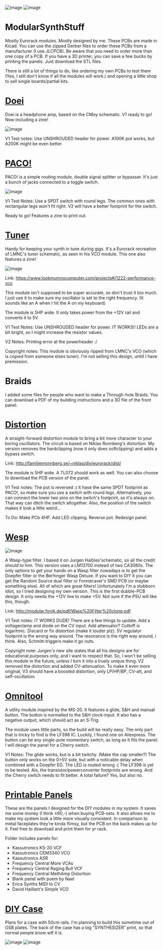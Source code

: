 ![image](https://github.com/BurningForceKin/ModularSynthStuff/blob/gh-pages/images/LOGO.png) ![image](https://github.com/BurningForceKin/ModularSynthStuff/blob/gh-pages/images/LOGO.png)


# ModularSynthStuff
Mostly Eurorack modules. Mostly designed by me.
These PCBs are made in Kicad.
You can use the zipped Gerber files to order these PCBs from a manufacturer (I use JLCPCB). Be aware that you need to order more than one copy of a PCB.
If you have a 3D printer, you can save a few bucks by printing the panels. Just download the STL files.

There is still a lot of things to do, like ordering my own PCBs to test them (Yes, I still don't know if all the modules will work.) and opening a little shop to sell single boards/partial kits.


# [Doei](https://github.com/BurningForceKin/ModularSynthStuff/tree/gh-pages/HeadphoneOutV1)
Doei is a headphone amp, based on the CMoy schematic. V1 ready to go! Now including a zine!

![image](https://github.com/BurningForceKin/ModularSynthStuff/blob/gh-pages/images/DOEIFOTO.png)

V1 Test notes: Use UNSHROUDED header for power. A100K pot works, but A200K might be even better.


# [PACO!](https://github.com/BurningForceKin/ModularSynthStuff/tree/gh-pages/Paco)
PACO! is a simple routing module, double signal splitter or bypasser. It's just a bunch of jacks connected to a toggle switch.

![image](https://github.com/BurningForceKin/ModularSynthStuff/blob/gh-pages/images/PACOFOTO.png)

V1 Test Notes: Use a SPDT switch with round legs. The common ones with rectangular legs won't fit right. V2 will have a better footprint for the switch.

Ready to go! Features a zine to print out.


# [Tuner](https://github.com/BurningForceKin/ModularSynthStuff/tree/gh-pages/Tuner)
Handy for keeping your synth in tune during gigs. It's a Eurorack recreation of LMNC's tuner schematic, as seen in his VCO module. This one also features a zine!

![image](https://github.com/BurningForceKin/ModularSynthStuff/blob/gh-pages/images/TUNAFOTO.png)

Link: https://www.lookmumnocomputer.com/projects#/1222-performance-vco

This module isn't supposed to be super accurate, so don't trust it too much. I just use it to make sure my oscillator is set to the right frequency. (It sounds like an A when I hit the A on my keyboard)

The module is 5HP wide. It only takes power from the +12V rail and converts it to 5V.

V1 Test Notes: Use UNSHROUDED header for power. IT WORKS!! LEDs are a bit bright, so I might increase the resistor values.

V2 Notes: Printing error at the powerheader :/

Copyright notes: This module is obviously ripped from LMNC's VCO (which is copied from someone elses tuner). I'm not selling this design, untill I have premission.


# Braids
I added some files for people who want to make a Through-hole Braids. You can download a PDF of my building instructions and a 3D file of the front panel.


# [Distortion](https://github.com/BurningForceKin/ModularSynthStuff/tree/gh-pages/Distortion)
A straight-forward distortion module to bring a bit more character to your boring oscillators. The circuit is based on Niklas Ronnberg's distortion. My version removes the hardclipping (now it only does softclipping) and adds a bypass switch.

Link: http://familjenronnberg.se/~niklas/diy/eurorack/dist/

The module is 5HP wide. A TL072 should work as well.
You can also choose to download the PCB version of the panel.

V1 Test notes: The pot is reversed :( It hase the same SPDT footprint as PACO!, so make sure you use a switch with round legs. Alternatively, you can connect the lower two pins on the switch's footprint, so it's always on. That way can ditch the switch altogether. Also, the position of the switch makes it look a little weird...

To Do: Make PCb 4HP. Add LED clipping. Reverse pot. Redesign panel.


# [Wesp](https://github.com/BurningForceKin/ModularSynthStuff/tree/gh-pages/Wesp)

![image](https://github.com/BurningForceKin/ModularSynthStuff/blob/gh-pages/images/WESPFOTO.png)

A Wasp-type filter. I based it on Jurgen Haibles'schematic, so all the credit should to him. This version uses a LM13700 instead of two CA3080s. The only options to get your hands on a Wasp filter nowadays is to get the Doepfer filter or the Berhinger Wasp Deluxe. If you want to DIY it you can get the Random Source dual filter or Forestcaver's SMD PCB (or maybe something else). All of which are great filters! Unfortunately I'm a stubborn idiot, so I tried designing my own version.
This is the first dubble-PCB design. It only needs the +12V line to make +5V. Not sure if the PSU will like this, though.

Link: http://modular.fonik.de/pdf/Wasp%20Filter%20clone.pdf

V1 Test notes: IT WORKS DUDE! There are a few things to update. Add a voltageclamp and diode on the CV input. Add attenuator? Cuttoff is logaritmic. Discard or fix distortion (make it louder plz). 5V regulator footprint is the wrong way around.
The resonance is the right way around, i think. Also, Schmitt-triggers make it go nuts.

Copyright note: Jurgen's new site states that all his designs are for educational purposes only, and I want to respect that. So, I won't be selling this module in the future, unless I turn it into a truely unique thing.
V2 removed the distortion and added CV-attenuation. To make it even more original, V3 should have a boosted distortion, only LP/HP/BP, CV-att, and self-oscillation.


# [Omnitool](https://github.com/BurningForceKin/ModularSynthStuff/tree/gh-pages/Omnitool)
A utility module inspired by the MS-20. It features a glide, S&H and manual button. The button is normalled to the S&H clock-input. It also has a negative output, which should act as an S-Trig.

The module uses little parts, so the build will be really easy. The only part that is tricky to find is the LF398 IC. Luckily, I found one on Aliexpress. The button can be any single-pole momentary switch, as long as it fits the panel. I will design the panel for a Cherry switch.

V1 Notes: The glide works, but is a bit twitchy. (Make the cap smaller?) The button only works on the 0>5V side, but with a noticable delay when combined with a Doepfer EG. The LED is routed wrong :( The LF398 is yet to be tested. Als, the transistor/powerconverter footprints are wrong. And the Cherry switch needs to fit better.
A total failure? Yes, but also no.


# [Printable Panels](https://github.com/BurningForceKin/ModularSynthStuff/tree/gh-pages/printablepanels)
These are the panels I designed for the DIY modules in my system. It saves me some money (I think ±60,-) when buying PCB-sets. It also allows me to make my system look a little more visually consistent. In comparison to metal faceplates they're kinda flimsy, but the PCB on the back makes up for it. Feel free to download and print them for yr rack.

Folder includes panels for:
<ul>
  <li> Kassutronics KS-20 VCF </li>
  <li> Kassutronics CEM3340 VCO</li>
  <li> Kassutronics ASR</li>
  <li> Frequency Central More VCAs</li>
  <li> Frequency Central Raging Bull VCF</li>
  <li> Frequency Central MethAmp Distortion</li>
  <li> Blank panel with poem by Nael</li>
  <li> Erica Synths MIDI to CV</li>
  <li> David Haillant's Simple VCO</li>
 </ul>


# [DIY Case](https://github.com/BurningForceKin/ModularSynthStuff/tree/gh-pages/DIYcase)
Plans for a case with 50cm rails. I'm planning to build this sometime out of OSB plates. The back of the case has a big "SYNTHESIZER" print, so that normal people know wtf it is.

![image](https://github.com/BurningForceKin/ModularSynthStuff/blob/gh-pages/images/Case6u98HPfront.png) ![image](https://github.com/BurningForceKin/ModularSynthStuff/blob/gh-pages/images/Case6u98HPback.png)

